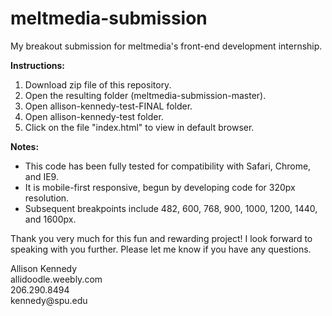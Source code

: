 meltmedia-submission
====================

<p>My breakout submission for meltmedia's front-end development internship.</p>

<strong>Instructions:</strong>
<ol><li>Download zip file of this repository.</li>
<li>Open the resulting folder (meltmedia-submission-master).</li>
<li>Open allison-kennedy-test-FINAL folder.</li>
<li>Open allison-kennedy-test folder.</li>
<li>Click on the file "index.html" to view in default browser.</li></ol>

<strong>Notes:</strong>
<ul><li>This code has been fully tested for compatibility with Safari, Chrome, and IE9.</li>
<li>It is mobile-first responsive, begun by developing code for 320px resolution.</li>
<li>Subsequent breakpoints include 482, 600, 768, 900, 1000, 1200, 1440, and 1600px.</li></ul>

<p>Thank you very much for this fun and rewarding project! I look forward to speaking with you further.
Please let me know if you have any questions.</p>

<p>Allison Kennedy<br/>
allidoodle.weebly.com<br/>
206.290.8494<br/>
kennedy@spu.edu</p>

